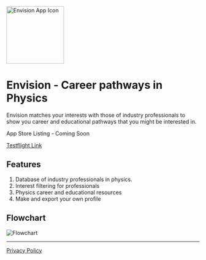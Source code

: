 <img width="150" alt="Envision App Icon" src="https://user-images.githubusercontent.com/59615799/169546720-b23f31ed-5a68-4cf6-a00f-68bb2f3e49ea.png">

# Envision - Career pathways in Physics

Envision matches your interests with those of industry professionals to show you career and educational pathways that you might be interested in.

App Store Listing - Coming Soon

[Testflight Link](https://testflight.apple.com/join/iHVUAtta)

## Features

1. Database of industry professionals in physics.
2. Interest filtering for professionals
3. Physics career and educational resources
4. Make and export your own profile

## Flowchart
![Flowchart](https://user-images.githubusercontent.com/59615799/169549052-c8250ad8-5a25-49eb-91bc-db3fcc460944.png)

--------------------------

[Privacy Policy](https://www.termsfeed.com/live/8deec0be-08b9-4ae8-a703-4eed5c7b5def)
